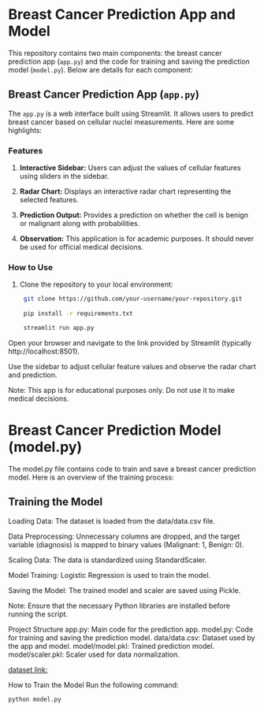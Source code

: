 # Breast Cancer Prediction App and Model

This repository contains two main components: the breast cancer prediction app (`app.py`) and the code for training and saving the prediction model (`model.py`). Below are details for each component:

## Breast Cancer Prediction App (`app.py`)

The `app.py` is a web interface built using Streamlit. It allows users to predict breast cancer based on cellular nuclei measurements. Here are some highlights:

### Features

1. **Interactive Sidebar:** Users can adjust the values of cellular features using sliders in the sidebar.

2. **Radar Chart:** Displays an interactive radar chart representing the selected features.

3. **Prediction Output:** Provides a prediction on whether the cell is benign or malignant along with probabilities.

4. **Observation:** This application is for academic purposes. It should never be used for official medical decisions.


### How to Use

1. Clone the repository to your local environment:

   ```bash
    git clone https://github.com/your-username/your-repository.git
    
    pip install -r requirements.txt

    streamlit run app.py

Open your browser and navigate to the link provided by Streamlit (typically http://localhost:8501).

Use the sidebar to adjust cellular feature values and observe the radar chart and prediction.

Note: This app is for educational purposes only. Do not use it to make medical decisions.

# Breast Cancer Prediction Model (model.py)
The model.py file contains code to train and save a breast cancer prediction model. Here is an overview of the training process:

## Training the Model
Loading Data: The dataset is loaded from the data/data.csv file.

Data Preprocessing: Unnecessary columns are dropped, and the target variable (diagnosis) is mapped to binary values (Malignant: 1, Benign: 0).

Scaling Data: The data is standardized using StandardScaler.

Model Training: Logistic Regression is used to train the model.

Saving the Model: The trained model and scaler are saved using Pickle.

Note: Ensure that the necessary Python libraries are installed before running the script.

Project Structure
app.py: Main code for the prediction app.
model.py: Code for training and saving the prediction model.
data/data.csv: Dataset used by the app and model.
model/model.pkl: Trained prediction model.
model/scaler.pkl: Scaler used for data normalization.

[dataset link: ](https://www.kaggle.com/datasets/uciml/breast-cancer-wisconsin-data)

How to Train the Model
Run the following command:

   ```bash
   python model.py